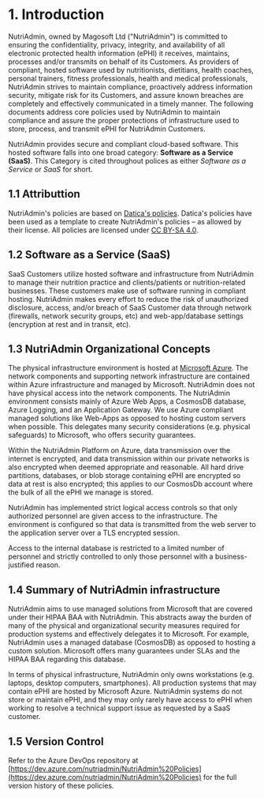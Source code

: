 # 1. Introduction

NutriAdmin, owned by Magosoft Ltd ("NutriAdmin") is committed to ensuring the confidentiality, privacy, integrity, and availability of all electronic protected health information (ePHI) it receives, maintains, processes and/or transmits on behalf of its Customers. As providers of compliant, hosted software used by nutritionists, dietitians, health coaches, personal trainers, fitness professionals, health and medical professionals, NutriAdmin strives to maintain compliance, proactively address information security, mitigate risk for its Customers, and assure known breaches are completely and effectively communicated in a timely manner. The following documents address core policies used by NutriAdmin to maintain compliance and assure the proper protections of infrastructure used to store, process, and transmit ePHI for NutriAdmin Customers.

NutriAdmin provides secure and compliant cloud-based software. This hosted software falls into one broad category: **Software as a Service (SaaS)**. This Category is cited throughout polices as either *Software as a Service* or *SaaS* for short.

## 1.1 Attributtion

NutriAdmin's policies are based on [Datica's policies](https://github.com/catalyzeio/policies). Datica's policies have been used as a template to create NutriAdmin's policies – as allowed by their license. All policies are licensed under [CC BY-SA 4.0](http://creativecommons.org/licenses/by-sa/4.0/).

## 1.2 Software as a Service (SaaS)

SaaS Customers utilize hosted software and infrastructure from NutriAdmin to manage their nutrition practice and clients/patients or nutrition-related businesses. These customers make use of software running in compliant hosting. NutriAdmin makes every effort to reduce the risk of unauthorized disclosure, access, and/or breach of SaaS Customer data through network (firewalls, network security groups, etc) and web-app/database settings (encryption at rest and in transit, etc).

## 1.3 NutriAdmin Organizational Concepts

The physical infrastructure environment is hosted at [Microsoft Azure](https://azure.microsoft.com/). The network components and supporting network infrastructure are contained within Azure infrastructure and managed by Microsoft. NutriAdmin does not have physical access into the network components. The NutriAdmin environment consists mainly of Azure Web Apps, a CosmosDB database, Azure Logging, and an Application Gateway. We use Azure compliant managed solutions like Web-Apps as opposed to hosting custom servers when possible. This delegates many security considerations (e.g. physical safeguards) to Microsoft, who offers security guarantees.

Within the NutriAdmin Platform on Azure, data transmission over the internet is encrypted, and data transmission within our private networks is also encrypted when deemed appropriate and reasonable. All hard drive partitions, databases, or blob storage containing ePHI are encrypted so data at rest is also encrypted; this applies to our CosmosDb account where the bulk of all the ePHI we manage is stored.

NutriAdmin has implemented strict logical access controls so that only authorized personnel are given access to the infrastructure. The environment is configured so that data is transmitted from the web server to the application server over a TLS encrypted session.

Access to the internal database is restricted to a limited number of personnel and strictly controlled to only those personnel with a business-justified reason.

## 1.4 Summary of NutriAdmin infrastructure

NutriAdmin aims to use managed solutions from Microsoft that are covered under their HIPAA BAA with NutriAdmin. This abstracts away the burden of many of the physical and organizational security measures required for production systems and effectively delegates it to Microsoft. For example, NutriAdmin uses a managed database (CosmosDB) as opposed to hosting a custom solution. Microsoft offers many guarantees under SLAs and the HIPAA BAA regarding this database.

In terms of physical infrastructure, NutriAdmin only owns workstations (e.g. laptops, desktop computers, smartphones). All production systems that may contain ePHI are hosted by Microsoft Azure. NutriAdmin systems do not store or maintain ePHI, and they may only rarely have access to ePHI when working to resolve a technical support issue as requested by a SaaS customer.

## 1.5 Version Control

Refer to the Azure DevOps repository at [https://dev.azure.com/nutriadmin/NutriAdmin%20Policies](https://dev.azure.com/nutriadmin/NutriAdmin%20Policies) for the full version history of these policies.
